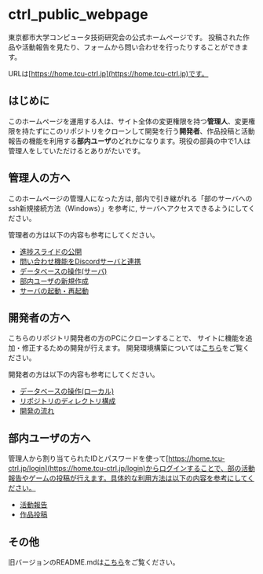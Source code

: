 # ctrl_public_webpage

東京都市大学コンピュータ技術研究会の公式ホームページです。
投稿された作品や活動報告を見たり、フォームから問い合わせを行ったりすることができます。

URLは[https://home.tcu-ctrl.jp](https://home.tcu-ctrl.jp)です。

## はじめに

このホームページを運用する人は、サイト全体の変更権限を持つ**管理人**、変更権限を持たずにこのリポジトリをクローンして開発を行う**開発者**、作品投稿と活動報告の機能を利用する**部内ユーザ**のどれかになります。現役の部員の中で1人は管理人をしていただけるとありがたいです。

## 管理人の方へ

このホームページの管理人になった方は, 部内で引き継がれる「部のサーバへのssh新規接続方法（Windows）」を参考に, サーバへアクセスできるようにしてください。

管理者の方は以下の内容も参考にしてください。

- [進捗スライドの公開](docs/pubSlide.md)
- [問い合わせ機能をDiscordサーバと連携](docs/setInquily.md)
- [データベースの操作(サーバ)](docs/serverDB.md)
- [部内ユーザの新規作成](docs/createUser.md)
- [サーバの起動・再起動](docs/reboot.md)

## 開発者の方へ

こちらのリポジトリ開発者の方のPCにクローンすることで、
サイトに機能を追加・修正するための開発が行えます。
開発環境構築については[こちら](docs/localDev.md)をご覧ください。

開発者の方は以下の内容も参考にしてください。

- [データベースの操作(ローカル)](docs/localDB.md)
- [リポジトリのディレクトリ構成](docs/dirStructure.md)
- [開発の流れ](docs/devFlow.md)

## 部内ユーザの方へ

管理人から割り当てられたIDとパスワードを使って[https://home.tcu-ctrl.jp/login](https://home.tcu-ctrl.jp/login)からログインすることで、部の活動報告やゲームの投稿が行えます。具体的な利用方法は以下の内容を参考にしてください。

- [活動報告](docs/report.md)
- [作品投稿](docs/work.md)

## その他

旧バージョンのREADME.mdは[こちら](docs/README_old.md)をご覧ください。